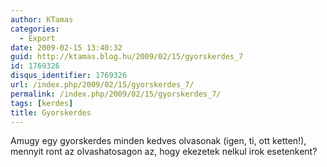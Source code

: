```yaml
---
author: KTamas
categories:
  - Export
date: 2009-02-15 13:40:32
guid: http://ktamas.blog.hu/2009/02/15/gyorskerdes_7
id: 1769326
disqus_identifier: 1769326
url: /index.php/2009/02/15/gyorskerdes_7/
permalink: /index.php/2009/02/15/gyorskerdes_7/
tags: [kerdes]
title: Gyorskerdes
---
```


Amugy egy gyorskerdes minden kedves olvasonak (igen, ti, ott ketten!), mennyit ront az olvashatosagon az, hogy ekezetek nelkul irok esetenkent?
